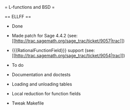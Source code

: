 = L-functions and BSD =

== ELLFF ==

 * Done
  * Made patch for Sage 4.4.2 (see: [[http://trac.sagemath.org/sage_trac/ticket/9057|trac]])
  * {{{RationalFunctionField}}} support (see: [[http://trac.sagemath.org/sage_trac/ticket/9054|trac]])

 * To do
  * Documentation and doctests
  * Loading and unloading tables
  * Local reduction for function fields
  * Tweak Makefile
